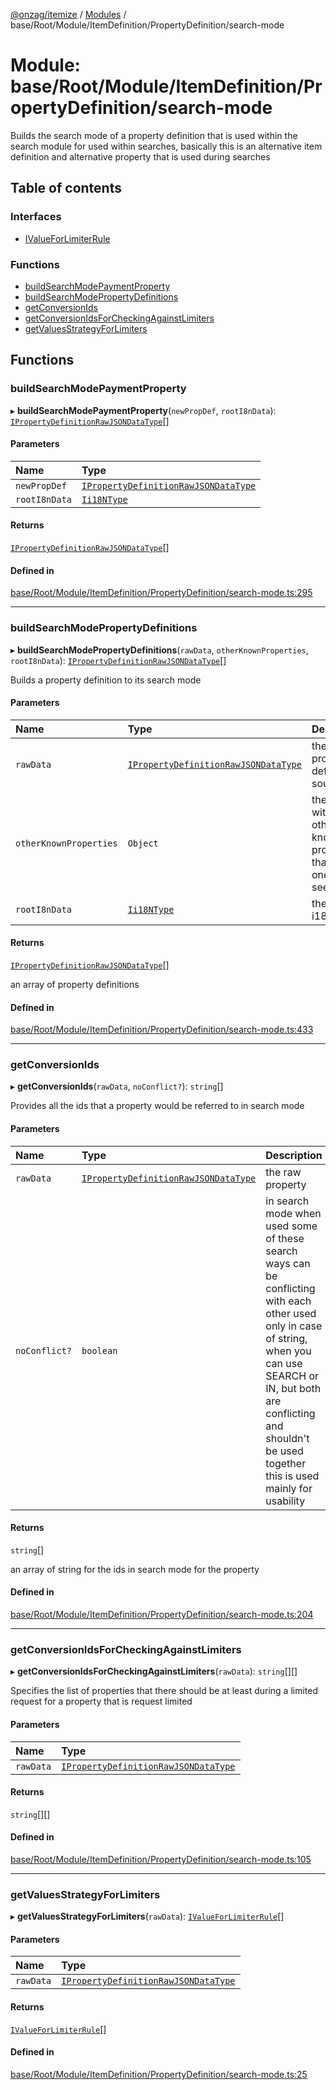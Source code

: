 [@onzag/itemize](../README.md) / [Modules](../modules.md) / base/Root/Module/ItemDefinition/PropertyDefinition/search-mode

# Module: base/Root/Module/ItemDefinition/PropertyDefinition/search-mode

Builds the search mode of a property definition that is used within
the search module for used within searches, basically this is an alternative
item definition and alternative property that is used during searches

## Table of contents

### Interfaces

- [IValueForLimiterRule](../interfaces/base_Root_Module_ItemDefinition_PropertyDefinition_search_mode.IValueForLimiterRule.md)

### Functions

- [buildSearchModePaymentProperty](base_Root_Module_ItemDefinition_PropertyDefinition_search_mode.md#buildsearchmodepaymentproperty)
- [buildSearchModePropertyDefinitions](base_Root_Module_ItemDefinition_PropertyDefinition_search_mode.md#buildsearchmodepropertydefinitions)
- [getConversionIds](base_Root_Module_ItemDefinition_PropertyDefinition_search_mode.md#getconversionids)
- [getConversionIdsForCheckingAgainstLimiters](base_Root_Module_ItemDefinition_PropertyDefinition_search_mode.md#getconversionidsforcheckingagainstlimiters)
- [getValuesStrategyForLimiters](base_Root_Module_ItemDefinition_PropertyDefinition_search_mode.md#getvaluesstrategyforlimiters)

## Functions

### buildSearchModePaymentProperty

▸ **buildSearchModePaymentProperty**(`newPropDef`, `rootI8nData`): [`IPropertyDefinitionRawJSONDataType`](../interfaces/base_Root_Module_ItemDefinition_PropertyDefinition.IPropertyDefinitionRawJSONDataType.md)[]

#### Parameters

| Name | Type |
| :------ | :------ |
| `newPropDef` | [`IPropertyDefinitionRawJSONDataType`](../interfaces/base_Root_Module_ItemDefinition_PropertyDefinition.IPropertyDefinitionRawJSONDataType.md) |
| `rootI8nData` | [`Ii18NType`](../interfaces/base_Root.Ii18NType.md) |

#### Returns

[`IPropertyDefinitionRawJSONDataType`](../interfaces/base_Root_Module_ItemDefinition_PropertyDefinition.IPropertyDefinitionRawJSONDataType.md)[]

#### Defined in

[base/Root/Module/ItemDefinition/PropertyDefinition/search-mode.ts:295](https://github.com/onzag/itemize/blob/73e0c39e/base/Root/Module/ItemDefinition/PropertyDefinition/search-mode.ts#L295)

___

### buildSearchModePropertyDefinitions

▸ **buildSearchModePropertyDefinitions**(`rawData`, `otherKnownProperties`, `rootI8nData`): [`IPropertyDefinitionRawJSONDataType`](../interfaces/base_Root_Module_ItemDefinition_PropertyDefinition.IPropertyDefinitionRawJSONDataType.md)[]

Builds a property definition to its search mode

#### Parameters

| Name | Type | Description |
| :------ | :------ | :------ |
| `rawData` | [`IPropertyDefinitionRawJSONDataType`](../interfaces/base_Root_Module_ItemDefinition_PropertyDefinition.IPropertyDefinitionRawJSONDataType.md) | the raw property definition source |
| `otherKnownProperties` | `Object` | the object with the other known properties that this one can see |
| `rootI8nData` | [`Ii18NType`](../interfaces/base_Root.Ii18NType.md) | the root i18n data |

#### Returns

[`IPropertyDefinitionRawJSONDataType`](../interfaces/base_Root_Module_ItemDefinition_PropertyDefinition.IPropertyDefinitionRawJSONDataType.md)[]

an array of property definitions

#### Defined in

[base/Root/Module/ItemDefinition/PropertyDefinition/search-mode.ts:433](https://github.com/onzag/itemize/blob/73e0c39e/base/Root/Module/ItemDefinition/PropertyDefinition/search-mode.ts#L433)

___

### getConversionIds

▸ **getConversionIds**(`rawData`, `noConflict?`): `string`[]

Provides all the ids that a property would be referred to in search mode

#### Parameters

| Name | Type | Description |
| :------ | :------ | :------ |
| `rawData` | [`IPropertyDefinitionRawJSONDataType`](../interfaces/base_Root_Module_ItemDefinition_PropertyDefinition.IPropertyDefinitionRawJSONDataType.md) | the raw property |
| `noConflict?` | `boolean` | in search mode when used some of these search ways can be conflicting with each other used only in case of string, when you can use SEARCH or IN, but both are conflicting and shouldn't be used together this is used mainly for usability |

#### Returns

`string`[]

an array of string for the ids in search mode for the property

#### Defined in

[base/Root/Module/ItemDefinition/PropertyDefinition/search-mode.ts:204](https://github.com/onzag/itemize/blob/73e0c39e/base/Root/Module/ItemDefinition/PropertyDefinition/search-mode.ts#L204)

___

### getConversionIdsForCheckingAgainstLimiters

▸ **getConversionIdsForCheckingAgainstLimiters**(`rawData`): `string`[][]

Specifies the list of properties that there should be at least
during a limited request for a property that is request limited

#### Parameters

| Name | Type |
| :------ | :------ |
| `rawData` | [`IPropertyDefinitionRawJSONDataType`](../interfaces/base_Root_Module_ItemDefinition_PropertyDefinition.IPropertyDefinitionRawJSONDataType.md) |

#### Returns

`string`[][]

#### Defined in

[base/Root/Module/ItemDefinition/PropertyDefinition/search-mode.ts:105](https://github.com/onzag/itemize/blob/73e0c39e/base/Root/Module/ItemDefinition/PropertyDefinition/search-mode.ts#L105)

___

### getValuesStrategyForLimiters

▸ **getValuesStrategyForLimiters**(`rawData`): [`IValueForLimiterRule`](../interfaces/base_Root_Module_ItemDefinition_PropertyDefinition_search_mode.IValueForLimiterRule.md)[]

#### Parameters

| Name | Type |
| :------ | :------ |
| `rawData` | [`IPropertyDefinitionRawJSONDataType`](../interfaces/base_Root_Module_ItemDefinition_PropertyDefinition.IPropertyDefinitionRawJSONDataType.md) |

#### Returns

[`IValueForLimiterRule`](../interfaces/base_Root_Module_ItemDefinition_PropertyDefinition_search_mode.IValueForLimiterRule.md)[]

#### Defined in

[base/Root/Module/ItemDefinition/PropertyDefinition/search-mode.ts:25](https://github.com/onzag/itemize/blob/73e0c39e/base/Root/Module/ItemDefinition/PropertyDefinition/search-mode.ts#L25)
